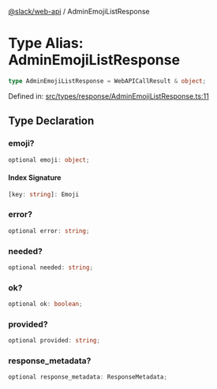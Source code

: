 [@slack/web-api](../index.md) / AdminEmojiListResponse

# Type Alias: AdminEmojiListResponse

```ts
type AdminEmojiListResponse = WebAPICallResult & object;
```

Defined in: [src/types/response/AdminEmojiListResponse.ts:11](https://github.com/slackapi/node-slack-sdk/blob/main/packages/web-api/src/types/response/AdminEmojiListResponse.ts#L11)

## Type Declaration

### emoji?

```ts
optional emoji: object;
```

#### Index Signature

```ts
[key: string]: Emoji
```

### error?

```ts
optional error: string;
```

### needed?

```ts
optional needed: string;
```

### ok?

```ts
optional ok: boolean;
```

### provided?

```ts
optional provided: string;
```

### response\_metadata?

```ts
optional response_metadata: ResponseMetadata;
```

